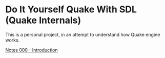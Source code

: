 # Do It Yourself Quake With SDL (Quake Internals)
This is a personal project, in an attempt to understand how Quake engine works.  

[Notes 000 - Introduction](./Quake/Notes000/notes/README.md)  
